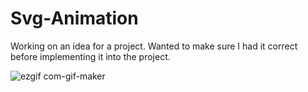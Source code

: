 # Svg-Animation

Working on an idea for a project. Wanted to make sure I had it correct before implementing it into the project. 


![ezgif com-gif-maker](https://user-images.githubusercontent.com/68626350/106647764-379ab780-6544-11eb-856a-45b16d3cd270.gif)
